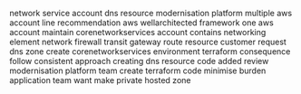 network service account dns resource modernisation platform multiple aws account line recommendation aws wellarchitected framework one aws account maintain corenetworkservices account contains networking element network firewall transit gateway route resource customer request dns zone create corenetworkservices environment terraform consequence follow consistent approach creating dns resource code added review modernisation platform team create terraform code minimise burden application team want make private hosted zone